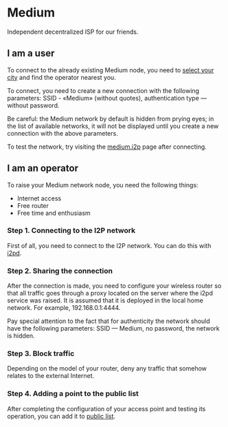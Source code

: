# Medium

Independent decentralized ISP for our friends.

## I am a user
To connect to the already existing Medium node, you need to [select your city](https://github.com/medium-isp/medium/tree/master/ru) and find the operator nearest you.

To connect, you need to create a new connection with the following parameters: SSID - «Medium» (without quotes), authentication type — without password.

Be careful: the Medium network by default is hidden from prying eyes; in the list of available networks, it will not be displayed until you create a new connection with the above parameters.

To test the network, try visiting the [medium.i2p](http://medium.i2p) page after connecting.

## I am an operator
To raise your Medium network node, you need the following things:
* Internet access
* Free router
* Free time and enthusiasm

### Step 1. Connecting to the I2P network
First of all, you need to connect to the I2P network. You can do this with [i2pd](https://github.com/PurpleI2P/i2pd/wiki/Using-i2pd).

### Step 2. Sharing the connection
After the connection is made, you need to configure your wireless router so that all traffic goes through a proxy located on the server where the i2pd service was raised. It is assumed that it is deployed in the local home network. For example, 192.168.0.1:4444.

Pay special attention to the fact that for authenticity the network should have the following parameters: SSID — Medium, no password, the network is hidden.

### Step 3. Block traffic
Depending on the model of your router, deny any traffic that somehow relates to the external Internet.

### Step 4. Adding a point to the public list
After completing the configuration of your access point and testing its operation, you can add it to [public list](https://github.com/medium-isp/medium/blob/master/CONTRIBUTING.md).
